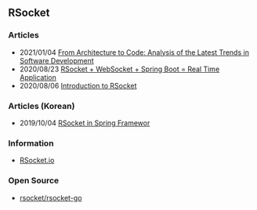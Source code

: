 ## RSocket


### Articles
- 2021/01/04 [From Architecture to Code: Analysis of the Latest Trends in Software Development](https://www.alibabacloud.com/blog/from-architecture-to-code-analysis-of-the-latest-trends-in-software-development_597097)
- 2020/08/23 [RSocket + WebSocket + Spring Boot = Real Time Application](https://www.vinsguru.com/rsocket-websocket-spring-boot/)
- 2020/08/06 [Introduction to RSocket](https://www.baeldung.com/rsocket)


### Articles (Korean)
- 2019/10/04 [RSocket in Spring Framewor](https://brunch.co.kr/@springboot/271)


### Information
- [RSocket.io](https://rsocket.io/)



### Open Source
- [rsocket/rsocket-go](https://github.com/rsocket/rsocket-go)



